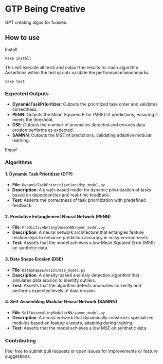 # GTP Being Creative

GPT creating algos for funsies.

## How to use
Install
```
make install
```

This will execute all tests and output the results for each algorithm. Assertions within the test scripts validate the performance benchmarks.
```
make test
```

### **Expected Outputs**
- **DynamicTaskPrioritizer**: Outputs the prioritized task order and validates correctness.
- **PENN**: Outputs the Mean Squared Error (MSE) of predictions, ensuring it meets the threshold.
- **DSE**: Outputs the number of anomalies detected and ensures data erosion performs as expected.
- **SAMNN**: Outputs the MSE of predictions, validating adaptive modular learning.

Enjoy!

### **Algorithms**

#### **1. Dynamic Task Prioritizer (DTP)**
- **File**: `DynamicTaskPrioritization/dtp_model.py`
- **Description**: A graph-based model for dynamic prioritization of tasks based on dependencies and real-time feedback.
- **Test**: Asserts the correctness of task prioritization with predefined feedback.

#### **2. Predictive Entanglement Neural Network (PENN)**
- **File**: `PredictiveEntanglementNN/penn_model.py`
- **Description**: A neural network architecture that entangles feature relationships to enhance prediction accuracy in noisy environments.
- **Test**: Asserts that the model achieves a low Mean Squared Error (MSE) on synthetic data.

#### **3. Data Shape Erosion (DSE)**
- **File**: `DataShapeErosion/dse_model.py`
- **Description**: A density-based anomaly detection algorithm that simulates data erosion to identify outliers.
- **Test**: Asserts that the algorithm detects anomalies correctly and performs expected levels of data erosion.

#### **4. Self-Assembling Modular Neural Network (SAMNN)**
- **File**: `SelfAssemblingModularNN/samnn_model.py`
- **Description**: A neural network that dynamically constructs specialized modules based on feature clusters, adapting during training.
- **Test**: Asserts that the model achieves a low MSE on synthetic data.

### **Contributing**
Feel free to submit pull requests or open issues for improvements or feature suggestions.
